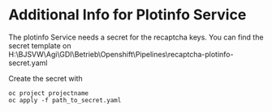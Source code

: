 # Additional Info for Plotinfo Service

The plotinfo Service needs a secret for the recaptcha keys.
You can find the secret template on H:\BJSVW\Agi\GDI\Betrieb\Openshift\Pipelines\recaptcha-plotinfo-secret.yaml

Create the secret with
```
oc project projectname
oc apply -f path_to_secret.yaml
```
